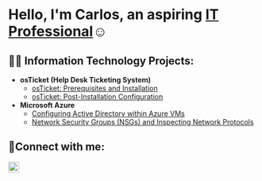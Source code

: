 <h1>Hello, I'm Carlos, an aspiring <a href="https://linkedin.com/in/carlosalejosjr/">IT Professional</a>☺</h1>

<h2>👨‍💻 Information Technology Projects:</h2>

- <b>osTicket (Help Desk Ticketing System)</b>
  - [osTicket: Prerequisites and Installation](https://github.com/CAALEJOS/osticket-prereqs)
  - [osTicket: Post-Installation Configuration](https://github.com/CAALEJOS/post-install-config)
- <b>Microsoft Azure</b>
  - [Configuring Active Directory within Azure VMs](https://github.com/CAALEJOS/configure-ad)
  - [Network Security Groups (NSGs) and Inspecting Network Protocols](https://github.com/CAALEJOS/azure-network-protocols)

<h2>🤳Connect with me:</h2>

[<img align="left" alt="Josh | LinkedIn" width="22px" src="https://i.imgur.com/dcQdnVu.png" />][linkedin]

[linkedin]: https://linkedin.com/in/carlosalejosjr/
